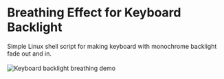 # Breathing Effect for Keyboard Backlight
Simple Linux shell script for making keyboard with monochrome backlight fade out and in. \
\
![Keyboard backlight breathing demo](https://i.postimg.cc/ncLrFZhJ/breathing-Keyboard-DEMO.gif)
